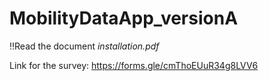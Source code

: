 # MobilityDataApp_versionA

‼️Read the document *installation.pdf*

Link for the survey: https://forms.gle/cmThoEUuR34g8LVV6
